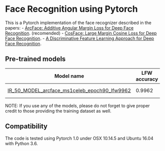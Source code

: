# Face Recognition using Pytorch

This is a Pytorch implementation of the face recognizer described in the papers:
    - [ArcFace: Additive Angular Margin Loss for Deep Face Recognition](https://arxiv.org/pdf/1801.07698.pdf). (recomended)
    - [CosFace: Large Margin Cosine Loss for Deep Face Recognition](https://arxiv.org/pdf/1801.09414.pdf). 
    - [A Discriminative Feature Learning Approach for Deep Face Recognition](https://ydwen.github.io/papers/WenECCV16.pdf). 



## Pre-trained models
| Model name      | LFW accuracy | Training dataset | Architecture |
|-----------------|--------------|------------------|-------------|
| [IR_50_MODEL_arcface_ms1celeb_epoch90_lfw9962](https://drive.google.com/open?id=1itqqp1EWf6sfi0K4i6QYBR_j3NS7gw2i) | 0.9962        | M1-Celeb    | [IR_50](https://github.com/egcode/facerec/blob/master/models/irse.py) |

NOTE: If you use any of the models, please do not forget to give proper credit to those providing the training dataset as well.


## Compatibility
The code is tested using Pytorch 1.0 under OSX 10.14.5 and Ubuntu 16.04 with Python 3.6. 

